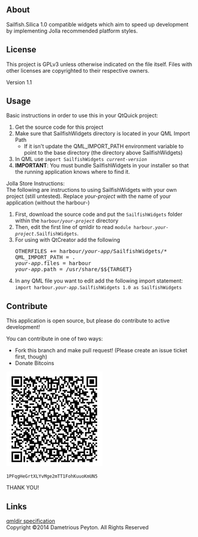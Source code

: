 <h2>About</h2>
Sailfish.Silica 1.0 compatible widgets which aim to speed up development by implementing Jolla recommended platform styles.

<h2>License</h2>

This project is GPLv3 unless otherwise indicated on the file itself. Files with other licenses are copyrighted to their respective owners.

Version 1.1

<h2>Usage</h2>
Basic instructions in order to use this in your QtQuick project:
<ol>
<li> Get the source code for this project</li>
<li> Make sure that SailfishWidgets directory is located in your QML Import Path
   <ul><li>If it isn't update the QML_IMPORT_PATH environment variable to point to the base directory (the directory above SailfishWidgets)</li></ul></li>
<li> In QML use <code>import SailfishWidgets <em>current-version</em></code></li>
<li> <strong>IMPORTANT</strong>: You must bundle SailfishWidgets in your installer so that the running application knows where to find it.</li> 
</ol>
<p>
Jolla Store Instructions: <br/>
The following are instructions to using SailfishWidgets with your own project (still untested). Replace <em>your-project</em> with the name of your application (without the harbour-)
<ol>
  <li> First, download the source code and put the <code>SailfishWidgets</code> folder within the <code>harbour/<em>your-project</em></code> directory</li>
  <li> Then, edit the first line of qmldir to read <code>module harbour.<em>your-project</em>.SailfishWidgets</code>.</li>
  <li> For using with QtCreator add the following<pre>
OTHERFILES += harbour/<em>your-app</em>/SailfishWidgets/*
QML_IMPORT_PATH = .
<em>your-app</em>.files = harbour
<em>your-app</em>.path = /usr/share/$${TARGET}
</pre></li>
   <li> In any QML file you want to edit add the following import statement: <code>import harbour.<em>your-app</em>.SailfishWidgets 1.0 as SailfishWidgets</code></li>
</ol>

<h2>Contribute</h2>

This application is open source,  but please do contribute to active development!
<p>
You can contribute in one of two ways:
<ul>
<li>Fork this branch and make pull request! (Please create an issue ticket first, though)
<li>Donate Bitcoins
</ul>
<p>
<img src="bitcoinaddy.png" />
<p>
<code>1PFqgHeGrtXLYvMge2mTT1FohKuuoKmUN5</code>

<p>

THANK YOU!

<h2>Links</h2>
<a href="http://qt-project.org/doc/qt-5/qtqml-modules-qmldir.html">qmldir specification</a>

<br>
Copyright ©2014 Dametrious Peyton. All Rights Reserved
